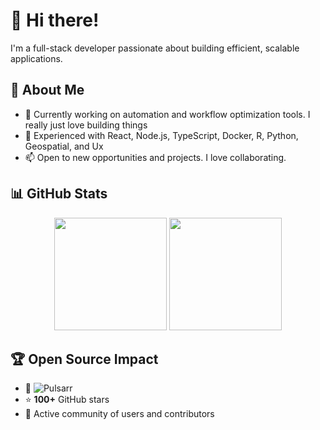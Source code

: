 # 👋 Hi there!

I'm a full-stack developer passionate about building efficient, scalable applications.

## 🚀 About Me
- 🔭 Currently working on automation and workflow optimization tools. I really just love building things
- 🌱 Experienced with React, Node.js, TypeScript, Docker, R, Python, Geospatial, and Ux
- 📫 Open to new opportunities and projects. I love collaborating. 

## 📊 GitHub Stats
<div align="center">
  <img height="180em" src="https://github-readme-stats.vercel.app/api/top-langs/?username=jamcalli&layout=compact&theme=dark"/>
  <img height="180em" src="https://github-readme-stats.vercel.app/api?username=jamcalli&show_icons=true&theme=dark&include_all_commits=true"/>
</div>

## 🏆 Open Source Impact
- 🐳 
![Pulsarr](https://img.shields.io/docker/pulls/lakker/pulsarr?label=Image1%20Pulls)
- ⭐ **100+** GitHub stars  
- 👥 Active community of users and contributors
